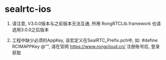 # sealrtc-ios

1. 请注意, V3.0.0版本与之前版本无法互通, 所用 RongRTCLib.framework 也请选用3.0.0之后版本

2. 工程中缺少必须的AppKey,  该宏定义在SealRTC_Prefix.pch中, 如: #define RCIMAPPKey @"", 请在官网 https://www.rongcloud.cn/ 注册账号后, 登录获取

